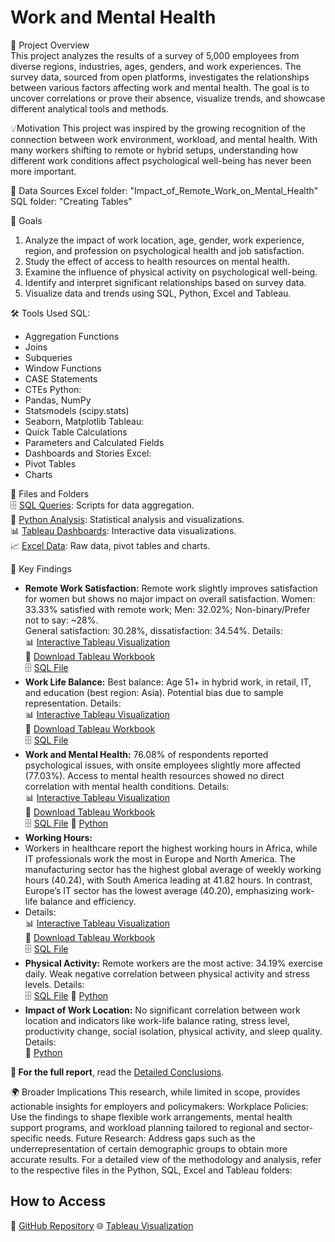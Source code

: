 # Work and Mental Health

📑 Project Overview  
 This project analyzes the results of a survey of 5,000 employees from diverse regions, industries, ages, genders, and work experiences. The survey data, sourced from open platforms, investigates the relationships between various factors affecting work and mental health. The goal is to uncover correlations or prove their absence, visualize trends, and showcase different analytical tools and methods. 

💡Motivation
 This project was inspired by the growing recognition of the connection between work environment, workload, and mental health. With many workers shifting to remote or hybrid setups, understanding how different work conditions affect psychological well-being has never been more important.

💾 Data Sources
 Excel folder: "Impact_of_Remote_Work_on_Mental_Health"
 SQL folder: "Creating Tables"

📝 Goals  
1. Analyze the impact of work location, age, gender, work experience, region, and profession on psychological health and job satisfaction.
2. Study the effect of access to health resources on mental health.
3. Examine the influence of physical activity on psychological well-being.
4. Identify and interpret significant relationships based on survey data.  
3. Visualize data and trends using SQL, Python, Excel and Tableau.

🛠️ Tools Used
SQL:
  - Aggregation Functions
  - Joins
  - Subqueries
  - Window Functions
  - CASE Statements
  - CTEs
Python:
  - Pandas, NumPy
  - Statsmodels (scipy.stats)
  - Seaborn, Matplotlib
Tableau:
  - Quick Table Calculations
  - Parameters and Calculated Fields
  - Dashboards and Stories
Excel:
  - Pivot Tables
  - Charts

📂 Files and Folders  
  🗄️ [SQL Queries](sql/README.md): Scripts for data aggregation.  
  🐍 [Python Analysis](python/README.md): Statistical analysis and visualizations.  
  📊 [Tableau Dashboards](tableau/README.md): Interactive data visualizations.  
  📈 [Excel Data](excel/README.md): Raw data, pivot tables and charts.  

🔬 Key Findings  
- **Remote Work Satisfaction:**
Remote work slightly improves satisfaction for women but shows no major impact on overall satisfaction.
Women: 33.33% satisfied with remote work; Men: 32.02%; Non-binary/Prefer not to say: ~28%.  
General satisfaction: 30.28%, dissatisfaction: 34.54%.
Details:  
📊 [Interactive Tableau Visualization](https://public.tableau.com/app/profile/iryna.boiko/viz/SatisfactionwithRemoteWork/LevelofSatisfactionbyparameters)  
📁 [Download Tableau Workbook](https://github.com/Iryna-Bo/Work-and-Mental-Health/tree/main/tableau/Satisfaction%20with%20Remote%20Work.twbx)  
🗄️ [SQL File](https://github.com/Iryna-Bo/Work-and-Mental-Health/tree/main/sql/Satisfaction%20with%20Remote%20Work.sql)
- **Work Life Balance:**
Best balance: Age 51+ in hybrid work, in retail, IT, and education (best region: Asia).
Potential bias due to sample representation.
Details:  
📊 [Interactive Tableau Visualization](https://public.tableau.com/app/profile/iryna.boiko/viz/WorkLifeBalance_17298477708680/WLB)  
📁 [Download Tableau Workbook](https://github.com/Iryna-Bo/Work-and-Mental-Health/tree/main/tableau/Work%20Life%20Balance.twbx)  
🗄️ [SQL File](https://github.com/Iryna-Bo/Work-and-Mental-Health/tree/main/sql/Work%20Life%20Balance.sql)
- **Work and Mental Health:**
76.08% of respondents reported psychological issues, with onsite employees slightly more affected (77.03%).
Access to mental health resources showed no direct correlation with mental health conditions.
Details:  
📊 [Interactive Tableau Visualization](https://public.tableau.com/app/profile/iryna.boiko/viz/WorkandMentalHealth/WorkandMentalHealth)  
📁 [Download Tableau Workbook](https://github.com/Iryna-Bo/Work-and-Mental-Health/tree/main/tableau/Work%20and%20Mental%20Health.twbx)  
🗄️ [SQL File](https://github.com/Iryna-Bo/Work-and-Mental-Health/tree/main/sql/Mental%20Health%20Problems%20and%20Mental%20Health%20Resources.sql)
🐍 [Python](https://github.com/Iryna-Bo/Work-and-Mental-Health/tree/main/python/Correlation%20between%20the%20variables%20of%20Mental%20Health%20Condition%20and%20Access%20to%20Mental%20Health%20Resources.ipynb)
- **Working Hours:**
- Workers in healthcare report the highest working hours in Africa, while IT professionals work the most in Europe and North America. The manufacturing sector has the highest global average of weekly working hours (40.24), with South America leading at 41.82 hours. In contrast, Europe’s IT sector has the lowest average (40.20), emphasizing work-life balance and efficiency.
- Details:  
📊 [Interactive Tableau Visualization](https://public.tableau.com/app/profile/iryna.boiko/viz/WorkingHours_17316627781430/avg_work_h)  
📁 [Download Tableau Workbook](https://github.com/Iryna-Bo/Work-and-Mental-Health/tree/main/tableau/Working%20Hours.twbx)  
🗄️ [SQL File](https://github.com/Iryna-Bo/Work-and-Mental-Health/tree/main/sql/Working%20Hours.sql)
- **Physical Activity:**
Remote workers are the most active: 34.19% exercise daily.
Weak negative correlation between physical activity and stress levels.
Details:  
🗄️ [SQL File](https://github.com/Iryna-Bo/Work-and-Mental-Health/tree/main/sql/Physical%20Activity%20and%20Sleep%20Quality.sql)
🐍 [Python](https://github.com/Iryna-Bo/Work-and-Mental-Health/tree/main/python/Correlation%20between%20the%20variables%20​​of%20Physical%20Activity%20and%20the%20Level%20of%20Stress.ipynb)
- **Impact of Work Location:** 
No significant correlation between work location and indicators like work-life balance rating, stress level, productivity change, social isolation, physical activity, and sleep quality.
Details:  
🐍 [Python](https://github.com/Iryna-Bo/Work-and-Mental-Health/tree/main/python/Work%20Location%20Impact%20Analysis.ipynb)

**🧮 For the full report**, read the [Detailed Conclusions](Conclusions.md).  

🌍 Broader Implications
 This research, while limited in scope, provides actionable insights for employers and policymakers:
Workplace Policies: Use the findings to shape flexible work arrangements, mental health support programs, and workload planning tailored to regional and sector-specific needs.
Future Research: Address gaps such as the underrepresentation of certain demographic groups to obtain more accurate results.
For a detailed view of the methodology and analysis, refer to the respective files in the Python, SQL, Excel and Tableau folders:
## How to Access
📂 [GitHub Repository](https://github.com/Iryna-Bo/Work-and-Mental-Health)
🌐 [Tableau Visualization](https://public.tableau.com/app/profile/iryna.boiko/vizzes)

